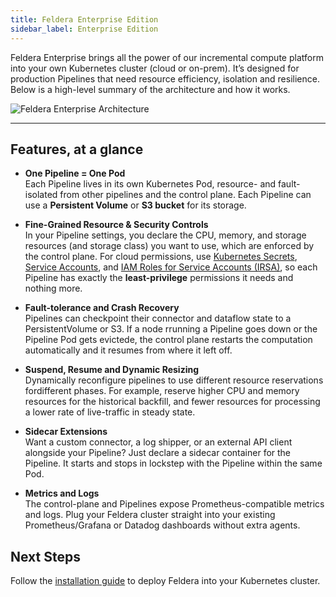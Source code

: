 ```yaml
---
title: Feldera Enterprise Edition
sidebar_label: Enterprise Edition
---
```


Feldera Enterprise brings all the power of our incremental compute platform into your own Kubernetes cluster (cloud or on-prem). It’s designed for production Pipelines that need resource efficiency, isolation and resilience. Below is a high-level summary of the architecture and how it works.


<div style={{ textAlign: 'center' }}>
<img
  src="/img/enterprise-architecture.png"
  alt="Feldera Enterprise Architecture"
  style={{ width: '70%', maxWidth: '800px' }}
/>
</div>

---

## Features, at a glance

- **One Pipeline = One Pod**  
  Each Pipeline lives in its own Kubernetes Pod, resource- and fault-isolated from other pipelines and the control plane. Each Pipeline can use a **Persistent Volume** or **S3 bucket** for its storage.

- **Fine-Grained Resource & Security Controls**  
   In your Pipeline settings, you declare the CPU, memory, and storage resources (and storage class) you want to use, which are enforced by the control plane. For cloud permissions, use [Kubernetes Secrets](/connectors/secret-references), [Service Accounts](https://kubernetes.io/docs/concepts/security/service-accounts/), and [IAM Roles for Service Accounts (IRSA)](https://docs.aws.amazon.com/eks/latest/userguide/iam-roles-for-service-accounts.html), so each Pipeline has exactly the **least-privilege** permissions it needs and nothing more.

- **Fault-tolerance and Crash Recovery**  
  Pipelines can checkpoint their connector and dataflow state to a PersistentVolume or S3. If a node rrunning a Pipeline goes down or the Pipeline Pod gets evictede, the control plane restarts the computation automatically and it resumes from where it left off.

- **Suspend, Resume and Dynamic Resizing**  
  Dynamically reconfigure pipelines to use different resource reservations fordifferent phases. For example, reserve higher CPU and memory resources for the historical backfill, and fewer resources for processing a lower rate of live-traffic in steady state.

- **Sidecar Extensions**  
  Want a custom connector, a log shipper, or an external API client alongside your Pipeline? Just declare a sidecar container for the Pipeline. It starts and stops in lockstep with the Pipeline within the same Pod.

- **Metrics and Logs**  
  The control-plane and Pipelines expose Prometheus-compatible metrics and logs. Plug your Feldera cluster straight into your existing Prometheus/Grafana or Datadog dashboards without extra agents.

## Next Steps

   Follow the [installation guide](/get-started/enterprise/) to deploy Feldera into your Kubernetes cluster.
